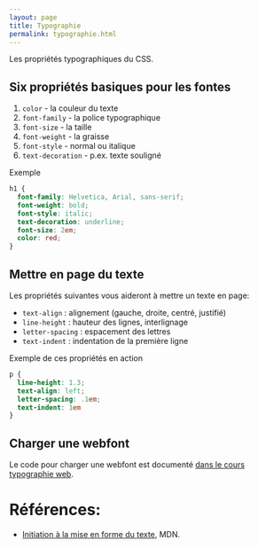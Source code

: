 ```yaml
---
layout: page
title: Typographie
permalink: typographie.html
---
```



Les propriétés typographiques du CSS.


## Six propriétés basiques pour les fontes

1. `color` - la couleur du texte
2. `font-family` - la police typographique
3. `font-size` - la taille
4. `font-weight` - la graisse
5. `font-style` - normal ou italique
6. `text-decoration` - p.ex. texte souligné

Exemple

```css
h1 {
  font-family: Helvetica, Arial, sans-serif;
  font-weight: bold;
  font-style: italic;
  text-decoration: underline;
  font-size: 2em;
  color: red;
}
```

## Mettre en page du texte

Les propriétés suivantes vous aideront à mettre un texte en page:


- `text-align` : alignement (gauche, droite, centré, justifié)
- `line-height` : hauteur des lignes, interlignage
- `letter-spacing` : espacement des lettres
- `text-indent` : indentation de la première ligne

Exemple de ces propriétés en action

```css
p {
  line-height: 1.3;
  text-align: left;
  letter-spacing: .1em;
  text-indent: 1em
}
```

## Charger une webfont

Le code pour charger une webfont est documenté [dans le cours typographie web](https://cours-web.ch/typographie/webfonts.html).

Références:
===

- [Initiation à la mise en forme du texte](https://developer.mozilla.org/fr/docs/Learn/CSS/Styling_text/Fundamentals), MDN.
